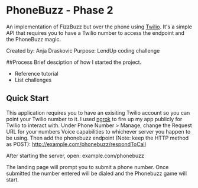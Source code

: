 # PhoneBuzz - Phase 2
An implementation of FizzBuzz but over the phone using [Twilio](https://www.twilio.com/). It's a simple API that requires you to have a Twilio number to access the endpoint and the PhoneBuzz magic.

Created by: Anja Draskovic
Purpose: LendUp coding challenge

##Process
Brief desciption of how I started the project. 
- Reference tutorial
- List challenges

## Quick Start
This application requires you to have an exisiting Twilio account so you can point your Twilio number to it. 
I used [ngrok](https://ngrok.com/) to fire up my app publicly for Twilio to interact with. 
Under Phone Number > Manage, change the Request URL for your numbers Voice capabilities to whichever server you happen to be using. Then add the phonebuzz endpoint (Note: keep the HTTP method as POST): 
	http://example.com/phonebuzz/respondToCall

After starting the server, open: example.com/phonebuzz

The landing page will prompt you to submit a phone number. Once submitted the number entered will be dialed and the Phonebuzz game will start. 
